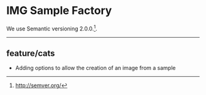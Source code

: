 IMG Sample Factory
==================

We use Semantic versioning 2.0.0.[^1].

[^1]: http://semver.org/



----------

feature/cats
------------
- Adding options to allow the creation of an image from a sample